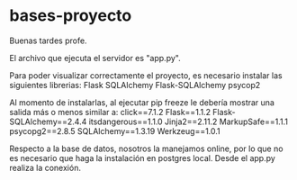 # bases-proyecto
Buenas tardes profe.

El archivo que ejecuta el servidor es "app.py".

Para poder visualizar correctamente el proyecto, es necesario instalar las siguientes librerias:
Flask
SQLAlchemy
Flask-SQLAlchemy
psycop2

Al momento de instalarlas, al ejecutar pip freeze le debería mostrar una salida más o menos similar a:
click==7.1.2
Flask==1.1.2
Flask-SQLAlchemy==2.4.4
itsdangerous==1.1.0
Jinja2==2.11.2
MarkupSafe==1.1.1
psycopg2==2.8.5
SQLAlchemy==1.3.19
Werkzeug==1.0.1

Respecto a la base de datos, nosotros la manejamos online, por lo que no es necesario que haga la instalación 
en postgres local. Desde el app.py realiza la conexión.

